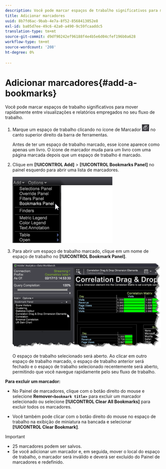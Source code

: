 ```yaml
---
description: Você pode marcar espaços de trabalho significativos para mover rapidamente entre visualizações e relatórios empregados no seu fluxo de trabalho.
title: Adicionar marcadores
uuid: 8b7fd6ac-9bab-4e7a-8f52-8568413052e8
exl-id: ba05d7ee-49c6-42a0-a490-9c59fcaaddc5
translation-type: tm+mt
source-git-commit: d9df90242ef96188f4e4b5e6d04cfef196b0a628
workflow-type: tm+mt
source-wordcount: '208'
ht-degree: 0%

---
```


# Adicionar marcadores{#add-a-bookmarks}

Você pode marcar espaços de trabalho significativos para mover rapidamente entre visualizações e relatórios empregados no seu fluxo de trabalho.

1. Marque um espaço de trabalho clicando no ícone de Marcador ![](assets/bookmark_icon.png) no canto superior direito da barra de ferramentas.

   Antes de ter um espaço de trabalho marcado, esse ícone aparece como apenas um livro. O ícone de marcador muda para um livro com uma página marcada depois que um espaço de trabalho é marcado.

1. Clique em **[!UICONTROL Add]** > **[!UICONTROL Bookmarks Panel]** no painel esquerdo para abrir uma lista de marcadores.

   ![](assets/bookmarks_panel.png)

1. Para abrir um espaço de trabalho marcado, clique em um nome de espaço de trabalho no **[!UICONTROL Bookmark Panel]**.

   ![](assets/bookmarks_panel_left.png)

   O espaço de trabalho selecionado será aberto. Ao clicar em outro espaço de trabalho marcado, o espaço de trabalho anterior será fechado e o espaço de trabalho selecionado recentemente será aberto, permitindo que você navegue rapidamente pelo seu fluxo de trabalho.

**Para excluir um marcador:**

* No Painel de marcadores, clique com o botão direito do mouse e selecione **Remover`<bookmark title>`** para excluir um marcador selecionado ou selecione **[!UICONTROL Clear All Bookmarks]** para excluir todos os marcadores.

* Você também pode clicar com o botão direito do mouse no espaço de trabalho na exibição de miniatura na bancada e selecionar **[!UICONTROL Clear Bookmark]**.

>[!IMPORTANT]
>
>* 25 marcadores podem ser salvos.
>* Se você adicionar um marcador e, em seguida, mover o local do espaço de trabalho, o marcador será inválido e deverá ser excluído do Painel de marcadores e redefinido.

